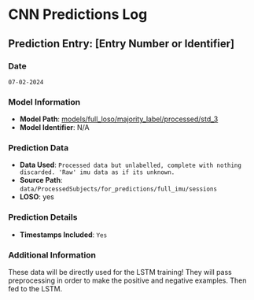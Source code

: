 # CNN Predictions Log

## Prediction Entry: [Entry Number or Identifier]

### Date
`07-02-2024`

### Model Information
- **Model Path**: [models/full_loso/majority_label/processed/std_3](../../../../models/full_loso/majority_label/processed/std_3)
- **Model Identifier**: N/A

### Prediction Data
- **Data Used**: `Processed data but unlabelled, complete with nothing discarded. 'Raw' imu data as if its unknown.`
- **Source Path**: `data/ProcessedSubjects/for_predictions/full_imu/sessions`
- **LOSO**: yes

### Prediction Details

[//]: # (- **Total Predictions**: `Number of predictions made`)

[//]: # (- **High-Confidence Predictions**: `Number or percentage of predictions with high confidence`)
- **Timestamps Included**: `Yes`

### Additional Information
These data will be directly used for the LSTM training! They will pass preprocessing in order to make the positive and negative examples. Then fed to the LSTM.

[//]: # (- **Outcomes**: `Brief summary of prediction outcomes or any significant findings`)
[//]: # (- **Follow-Up Actions**: `Any actions taken or required as a result of these predictions`)
